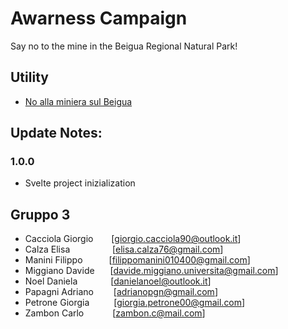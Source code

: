 # Awarness Campaign

Say no to the mine in the Beigua Regional Natural Park!

## Utility

- [No alla miniera sul Beigua](https://noallaminierasulbeigua.it/)

## Update Notes:

### 1.0.0

- Svelte project inizialization

## Gruppo 3

- Cacciola Giorgio &emsp;&ensp; [giorgio.cacciola90@outlook.it]
- Calza Elisa &emsp;&emsp; &emsp; &emsp;[elisa.calza76@gmail.com]
- Manini Filippo&emsp;&emsp;&emsp;[filippomanini010400@gmail.com]
- Miggiano Davide &emsp;&ensp;[davide.miggiano.universita@gmail.com]
- Noel Daniela &emsp;&emsp;&emsp;&ensp;[danielanoel@outlook.it]
- Papagni Adriano &emsp;&emsp;[adrianopgn@gmail.com]
- Petrone Giorgia &emsp;&emsp;&ensp;[giorgia.petrone00@gmail.com]
- Zambon Carlo &emsp;&emsp;&emsp;[zambon.c@mail.com]
